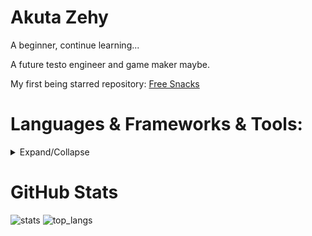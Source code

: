 <!---
AkutaZehy/AkutaZehy is a ✨ special ✨ repository because its `README.md` (this file) appears on your GitHub profile.
You can click the Preview link to take a look at your changes.
--->

# Akuta Zehy

A beginner, continue learning...

A future testo engineer and game maker maybe.

My first being starred repository: [Free Snacks](https://github.com/AkutaZehy/free-snacks)

# Languages & Frameworks & Tools:

<details><summary>Expand/Collapse</summary>

## At the very first...

[![Java](https://img.shields.io/badge/Java-%23ED8B00.svg?logo=openjdk&logoColor=white)](#)

<mark>is the best language in the world</mark>

Learned Java as the first one, not a Java **master**.

## Then...

![Python](https://img.shields.io/badge/Python-14354C.svg?logo=python&logoColor=white)
![PyTorch](https://img.shields.io/badge/PyTorch-EE4C2C.svg?style=flat-square&logo=PyTorch&logoColor=white)
![OpenCV](https://img.shields.io/badge/opencv-%23white.svg?style=flat-square&logo=opencv&logoColor=white)
![nVIDIA](https://img.shields.io/badge/cuda-000000.svg?style=flat-square&logo=nVIDIA&logoColor=green)

<mark>Although I have studied and worked in deep learning so far, I do not plan to make it my main focus for future work. </mark>

My Codes with Python on Deep Learning:

- [Crack Detection utils for Python](https://github.com/AkutaZehy/CrackDetection-Utils-for-Python) (archived)
- [GPSGaussian to Live](https://github.com/AkutaZehy/spaghetti/tree/main/gps_gaussian)
- [Multitask Maskformer](https://github.com/AkutaZehy/spaghetti/tree/main/Mask2Former-main)

I hate it. 

<font size=25>FXCK PYTHON. FXCK PYTHON. FXCK PYTHON.</font>

## OK, I can use them


[![C#](https://custom-icon-badges.demolab.com/badge/C%23-%23239120.svg?logo=cshrp&logoColor=white)](#)
[![React](https://img.shields.io/badge/React-%2320232a.svg?logo=react&logoColor=%2361DAFB)](#)
[![Vue](https://img.shields.io/badge/-Vue%203-4FC08D?style=flat-square&logo=vue.js&logoColor=white)](https://vuejs.org/)
[![Ant-Design](https://img.shields.io/badge/-AntDesign-%230170FE?style=flat-square&logo=ant-design&logoColor=white)](#)

[![Markdown](https://img.shields.io/badge/Markdown-000000?style=flat&logo=markdown&logoColor=white)](#)
[![Git](https://img.shields.io/badge/-Git-F05032?style=flat-square&logo=git&logoColor=white)](https://git-scm.com/)
[![After Effects](https://img.shields.io/badge/Adobe%20After%20Effects-9999FF.svg?style=flat-square&logo=Adobe-After-Effects&logoColor=white)](#)
[![Adobe Indesign](https://img.shields.io/badge/Adobe%20InDesign-FF3366.svg?style=flat-square&logo=Adobe-InDesign&logoColor=white)](#)
[![Photoshop](https://img.shields.io/badge/Adobe%20Photoshop-31A8FF.svg?style=flat-square&logo=Adobe-Photoshop&logoColor=white)](#)
[![Krita](https://img.shields.io/badge/Krita-3BABFF.svg?style=flat-square&logo=Krita&logoColor=white)](#)

## Still Learning

[![C++](https://img.shields.io/badge/C++-00599C.svg?logo=c%2B%2B&logoColor=white)](#)
[![Kotlin](https://img.shields.io/badge/Kotlin-0095D5.svg?logo=kotlin&logoColor=white)](#)

[![JavaScript](https://img.shields.io/badge/JavaScript-F7DF1E?logo=javascript&logoColor=000)](#)
[![TypeScript](https://img.shields.io/badge/TypeScript-3178C6?logo=typescript&logoColor=fff)](#)
[![Spring Boot](https://img.shields.io/badge/Spring%20Boot-6DB33F?logo=springboot&logoColor=fff)](#)
[![Nuxt](https://img.shields.io/badge/-Nuxt%203-00DC82?style=flat-square&logo=nuxt.js&logoColor=white)](https://nuxt.com/)
[![Tauri](https://img.shields.io/badge/Tauri-24C8D8?logo=tauri&logoColor=fff)](#)

[![Unity](https://img.shields.io/badge/Unity-%23000000.svg?logo=unity&logoColor=white)](#)
[![Blender](https://img.shields.io/badge/Blender-%23F5792A.svg?logo=blender&logoColor=white)](#)

</details>

# GitHub Stats

![stats](https://github-readme-stats.vercel.app/api?username=AkutaZehy&hide_title=true)
![top_langs](https://github-readme-stats.vercel.app/api/top-langs/?username=AkutaZehy&layout=compact&hide=jupyter%20notebook,ren'py)
